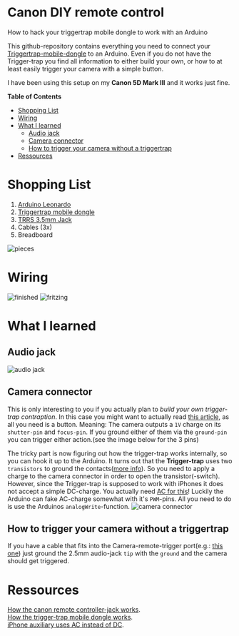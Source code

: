 Canon DIY remote control
========================

How to hack your triggertrap mobile dongle to work with an Arduino

This github-repository contains everything you need to connect your [Triggertrap-mobile-dongle](http://triggertrap.com/products/triggertrap-mobile-kits/for-canon/) to an Arduino. Even if you do not have the Trigger-trap you find all information to either build your own, or how to at least easily trigger your camera with a simple button.

I have been using this setup on my **Canon 5D Mark III** and it works just fine.

**Table of Contents**  
* [Shopping List](#shopping-list)  
* [Wiring](#wiring)  
* [What I learned](#what-i-learned)  
    - [Audio jack](#audio-jack)  
    - [Camera connector](#camera-connector)  
    - [How to trigger your camera without a triggertrap](#how-to-trigger-your-camera-without-a-triggertrap)  
* [Ressources](#ressources)  

# Shopping List
1. [Arduino Leonardo](http://arduino.cc/en/Main/arduinoBoardLeonardo)
2. [Triggertrap mobile dongle](http://triggertrap.com/products/triggertrap-mobile-kits/for-canon/)
3. [TRRS 3.5mm Jack](https://www.sparkfun.com/products/11570)
4. Cables (3x)
5. Breadboard

![pieces](https://farm4.staticflickr.com/3945/15687283145_9763dbf8dc.jpg)

# Wiring
![finished](https://farm6.staticflickr.com/5610/15687283555_2f5158cf27.jpg)
![fritzing](https://farm4.staticflickr.com/3956/15502802950_0575e0100b.jpg)

# What I learned
## Audio jack
![audio jack](https://farm8.staticflickr.com/7487/15502195228_9eeb286921.jpg)
## Camera connector
This is only interesting to you if you actually plan to *build your own trigger-trap contraption*. In this case you might want to actually read [this article](http://www.doc-diy.net/photo/eos_wired_remote/), as all you need is a button. Meaning: The camera outputs a `1V` charge on its `shutter-pin` and `focus-pin`. If you ground either of them via the `ground-pin` you can trigger either action.(see the image below for the 3 pins)

The tricky part is now figuring out how the trigger-trap works internally, so you can hook it up to the Arduino. It turns out that the **Trigger-trap** uses two `transistors` to ground the contacts([more info](http://www.diyphotography.net/building-diy-trigger-trap/)). So you need to apply a charge to the 
camera connector in order to open the transistor(-switch). However, since the Trigger-trap is supposed to work with iPhones it does not accept a simple DC-charge. You actually need [AC for this](http://electronics.stackexchange.com/a/28520)! Luckily the Arduino can fake AC-charge somewhat with it's `PWM`-pins. All you need to do is use the Arduinos `analogWrite`-function.
![camera connector](https://farm6.staticflickr.com/5599/15501704399_a81d325ca1.jpg)

## How to trigger your camera without a triggertrap
If you have a cable that fits into the Camera-remote-trigger port(e.g.: [this one](http://www.amazon.com/Camera-Remote-Control-Shutter-Release/dp/B00EZJ33TC/ref=sr_1_2?ie=UTF8&qid=1414905226&sr=8-2&keywords=canon+remote+cable)) just ground the 2.5mm audio-jack `tip` with the `ground` and the camera should get triggered.


# Ressources
[How the canon remote controller-jack works](http://www.doc-diy.net/photo/eos_wired_remote/).  
[How the trigger-trap mobile dongle works](http://www.diyphotography.net/building-diy-trigger-trap/).  
[iPhone auxiliary uses AC instead of DC](http://electronics.stackexchange.com/a/28520).
